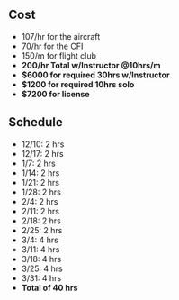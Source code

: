 ## Cost

* 107/hr for the aircraft
* 70/hr for the CFI
* 150/m for flight club 
* **200/hr Total w/Instructor @10hrs/m**
* **$6000 for required 30hrs w/Instructor**
* **$1200 for required 10hrs solo**
* **$7200 for license**

## Schedule

* 12/10: 2 hrs
* 12/17: 2 hrs
* 1/7:   2 hrs
* 1/14:  2 hrs
* 1/21:  2 hrs
* 1/28:  2 hrs
* 2/4:   2 hrs
* 2/11:  2 hrs
* 2/18:  2 hrs
* 2/25:  2 hrs
* 3/4:   4 hrs
* 3/11:  4 hrs
* 3/18:  4 hrs
* 3/25:  4 hrs
* 3/31:  4 hrs
* **Total of 40 hrs**